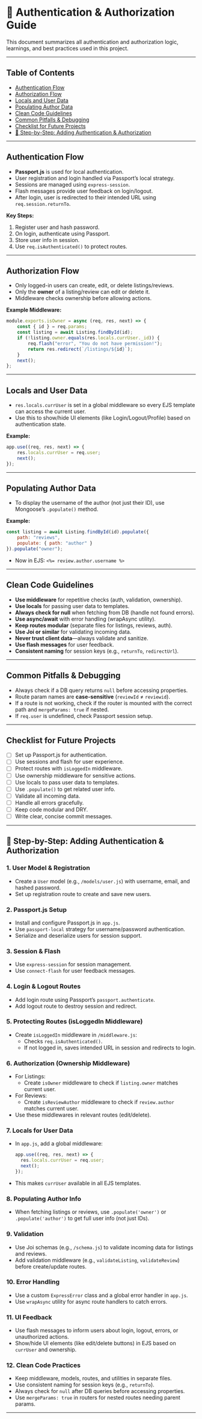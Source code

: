 # 🔐 Authentication & Authorization Guide

This document summarizes all authentication and authorization logic, learnings, and best practices used in this project.

---

## Table of Contents

- [Authentication Flow](#authentication-flow)
- [Authorization Flow](#authorization-flow)
- [Locals and User Data](#locals-and-user-data)
- [Populating Author Data](#populating-author-data)
- [Clean Code Guidelines](#clean-code-guidelines)
- [Common Pitfalls & Debugging](#common-pitfalls--debugging)
- [Checklist for Future Projects](#checklist-for-future-projects)
- [📝 Step-by-Step: Adding Authentication & Authorization](#-step-by-step-adding-authentication--authorization)

---

## Authentication Flow

- **Passport.js** is used for local authentication.
- User registration and login handled via Passport’s local strategy.
- Sessions are managed using `express-session`.
- Flash messages provide user feedback on login/logout.
- After login, user is redirected to their intended URL using `req.session.returnTo`.

**Key Steps:**
1. Register user and hash password.
2. On login, authenticate using Passport.
3. Store user info in session.
4. Use `req.isAuthenticated()` to protect routes.

---

## Authorization Flow

- Only logged-in users can create, edit, or delete listings/reviews.
- Only the **owner** of a listing/review can edit or delete it.
- Middleware checks ownership before allowing actions.

**Example Middleware:**
```js
module.exports.isOwner = async (req, res, next) => {
    const { id } = req.params;
    const listing = await Listing.findById(id);
    if (!listing.owner.equals(res.locals.currUser._id)) {
        req.flash("error", "You do not have permission!");
        return res.redirect(`/listings/${id}`);
    }
    next();
};
```

---

## Locals and User Data

- `res.locals.currUser` is set in a global middleware so every EJS template can access the current user.
- Use this to show/hide UI elements (like Login/Logout/Profile) based on authentication state.

**Example:**
```js
app.use((req, res, next) => {
    res.locals.currUser = req.user;
    next();
});
```

---

## Populating Author Data

- To display the username of the author (not just their ID), use Mongoose’s `.populate()` method.

**Example:**
```js
const listing = await Listing.findById(id).populate({
    path: "reviews",
    populate: { path: "author" }
}).populate("owner");
```
- Now in EJS: `<%= review.author.username %>`

---

## Clean Code Guidelines

- **Use middleware** for repetitive checks (auth, validation, ownership).
- **Use locals** for passing user data to templates.
- **Always check for null** when fetching from DB (handle not found errors).
- **Use async/await** with error handling (wrapAsync utility).
- **Keep routes modular** (separate files for listings, reviews, auth).
- **Use Joi or similar** for validating incoming data.
- **Never trust client data**—always validate and sanitize.
- **Use flash messages** for user feedback.
- **Consistent naming** for session keys (e.g., `returnTo`, `redirectUrl`).

---

## Common Pitfalls & Debugging

- Always check if a DB query returns `null` before accessing properties.
- Route param names are **case-sensitive** (`reviewId` ≠ `reviewid`).
- If a route is not working, check if the router is mounted with the correct path and `mergeParams: true` if nested.
- If `req.user` is undefined, check Passport session setup.

---

## Checklist for Future Projects

- [ ] Set up Passport.js for authentication.
- [ ] Use sessions and flash for user experience.
- [ ] Protect routes with `isLoggedIn` middleware.
- [ ] Use ownership middleware for sensitive actions.
- [ ] Use locals to pass user data to templates.
- [ ] Use `.populate()` to get related user info.
- [ ] Validate all incoming data.
- [ ] Handle all errors gracefully.
- [ ] Keep code modular and DRY.
- [ ] Write clear, concise commit messages.

---

## 📝 Step-by-Step: Adding Authentication & Authorization

### 1. **User Model & Registration**
- Create a `User` model (e.g., `/models/user.js`) with username, email, and hashed password.
- Set up registration route to create and save new users.

### 2. **Passport.js Setup**
- Install and configure Passport.js in `app.js`.
- Use `passport-local` strategy for username/password authentication.
- Serialize and deserialize users for session support.

### 3. **Session & Flash**
- Use `express-session` for session management.
- Use `connect-flash` for user feedback messages.

### 4. **Login & Logout Routes**
- Add login route using Passport’s `passport.authenticate`.
- Add logout route to destroy session and redirect.

### 5. **Protecting Routes (isLoggedIn Middleware)**
- Create `isLoggedIn` middleware in `/middleware.js`:
    - Checks `req.isAuthenticated()`.
    - If not logged in, saves intended URL in session and redirects to login.

### 6. **Authorization (Ownership Middleware)**
- For Listings:  
  - Create `isOwner` middleware to check if `listing.owner` matches current user.
- For Reviews:  
  - Create `isReviewAuthor` middleware to check if `review.author` matches current user.
- Use these middlewares in relevant routes (edit/delete).

### 7. **Locals for User Data**
- In `app.js`, add a global middleware:
    ```js
    app.use((req, res, next) => {
      res.locals.currUser = req.user;
      next();
    });
    ```
- This makes `currUser` available in all EJS templates.

### 8. **Populating Author Info**
- When fetching listings or reviews, use `.populate('owner')` or `.populate('author')` to get full user info (not just IDs).

### 9. **Validation**
- Use Joi schemas (e.g., `/schema.js`) to validate incoming data for listings and reviews.
- Add validation middleware (e.g., `validateListing`, `validateReview`) before create/update routes.

### 10. **Error Handling**
- Use a custom `ExpressError` class and a global error handler in `app.js`.
- Use `wrapAsync` utility for async route handlers to catch errors.

### 11. **UI Feedback**
- Use flash messages to inform users about login, logout, errors, or unauthorized actions.
- Show/hide UI elements (like edit/delete buttons) in EJS based on `currUser` and ownership.

### 12. **Clean Code Practices**
- Keep middleware, models, routes, and utilities in separate files.
- Use consistent naming for session keys (e.g., `returnTo`).
- Always check for `null` after DB queries before accessing properties.
- Use `mergeParams: true` in routers for nested routes needing parent params.

---

